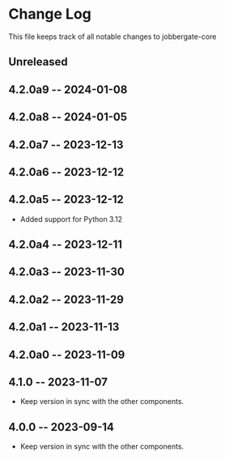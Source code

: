 # Change Log

This file keeps track of all notable changes to jobbergate-core

## Unreleased


## 4.2.0a9 -- 2024-01-08
## 4.2.0a8 -- 2024-01-05
## 4.2.0a7 -- 2023-12-13
## 4.2.0a6 -- 2023-12-12
## 4.2.0a5 -- 2023-12-12
- Added support for Python 3.12

## 4.2.0a4 -- 2023-12-11
## 4.2.0a3 -- 2023-11-30

## 4.2.0a2 -- 2023-11-29

## 4.2.0a1 -- 2023-11-13

## 4.2.0a0 -- 2023-11-09

## 4.1.0 -- 2023-11-07

- Keep version in sync with the other components.

## 4.0.0 -- 2023-09-14

- Keep version in sync with the other components.
